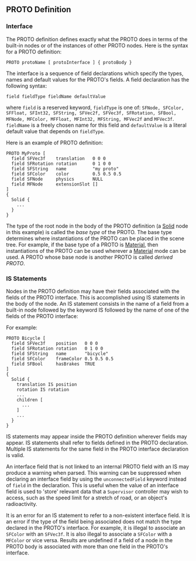 ## PROTO Definition

### Interface

The PROTO definition defines exactly what the PROTO does in terms of the
built-in nodes or of the instances of other PROTO nodes. Here is the syntax for
a PROTO definition:

```
PROTO protoName [ protoInterface ] { protoBody }
```

The interface is a sequence of field declarations which specify the types, names
and default values for the PROTO's fields. A field declaration has the following syntax:

```
field fieldType fieldName defaultValue
```

where `field` is a reserved keyword, `fieldType` is one of: `SFNode, SFColor,
SFFloat, SFInt32, SFString, SFVec2f, SFVec3f, SFRotation, SFBool, MFNode,
MFColor, MFFloat, MFInt32, MFString, MFVec2f` and `MFVec3f`. `fieldName` is a
freely chosen name for this field and `defaultValue` is a literal default value
that depends on `fieldType`.

Here is an example of PROTO definition:

```
PROTO MyProto [
  field SFVec3f    translation   0 0 0
  field SFRotation rotation      0 1 0 0
  field SFString   name          "my proto"
  field SFColor    color         0.5 0.5 0.5
  field SFNode     physics       NULL
  field MFNode     extensionSlot []
]
{
  Solid {
    ...
  }
}
```

The type of the root node in the body of the PROTO definition (a
[Solid](solid.md) node in this example) is called the *base type* of the PROTO.
The base type determines where instantiations of the PROTO can be placed in the
scene tree. For example, if the base type of a PROTO is [Material](material.md),
then instantiations of the PROTO can be used wherever a [Material](material.md)
mode can be used. A PROTO whose base node is another PROTO is called *derived
PROTO*.

### IS Statements

Nodes in the PROTO definition may have their fields associated with the fields
of the PROTO interface. This is accomplished using IS statements in the body of
the node. An IS statement consists in the name of a field from a built-in node
followed by the keyword IS followed by the name of one of the fields of the
PROTO interface:

For example:

```
PROTO Bicycle [
  field SFVec3f    position   0 0 0
  field SFRotation rotation   0 1 0 0
  field SFString   name       "bicycle"
  field SFColor    frameColor 0.5 0.5 0.5
  field SFBool     hasBrakes  TRUE
]
{
  Solid {
    translation IS position
    rotation IS rotation
    ...
    children [
      ...
    ]
    ...
  }
}
```

IS statements may appear inside the PROTO definition wherever fields may appear.
IS statements shall refer to fields defined in the PROTO declaration. Multiple
IS statements for the same field in the PROTO interface declaration is valid.

An interface field that is not linked to an internal PROTO field with an IS may
produce a warning when parsed. This warning can be suppressed when declaring an
interface field by using the `unconnectedField` keyword instead of `field` in the
declaration. This is useful when the value of an interface field is used to 'store'
relevant data that a `Supervisor` controller may wish to access, such as the speed
limit for a stretch of road, or an object's radioactivity.

It is an error for an IS statement to refer to a non-existent interface field.
It is an error if the type of the field being associated does not match the type
declared in the PROTO's interface. For example, it is illegal to associate an
`SFColor` with an `SFVec3f`. It is also illegal to associate a `SFColor` with a
`MFColor` or vice versa. Results are undefined if a field of a node in the PROTO
body is associated with more than one field in the PROTO's interface.
